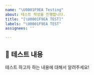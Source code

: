 ```yaml
---
name: "\U0001F9EA Testing"
about: 테스트 작성을 진행합니다.
title: "[\U0001F9EA TEST]"
labels: "\U0001F9EA TEST"
assignees: ''

---
```


## 🧪 테스트 내용

테스트 하고자 하는 내용에 대해서 알려주세요!


